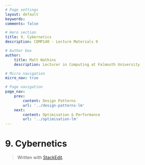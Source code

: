 ```yaml
---
# Page settings
layout: default
keywords:
comments: false

# Hero section
title: 9. Cybernetics
description: COMP140 - Lecture Materials 9

# Author box
author:
    title: Matt Watkins
    description: Lecturer in Computing at Falmouth University

# Micro navigation
micro_nav: true

# Page navigation
page_nav:
    prev:
        content: Design Patterns
        url: '../design-patterns-lm'
    next:
        content: Optimisation & Performance
        url: '../optimisation-lm'
---
```


# 9. Cybernetics


> Written with [StackEdit](https://stackedit.io/).
<!--stackedit_data:
eyJoaXN0b3J5IjpbLTE0NTIzNzA1MTBdfQ==
-->